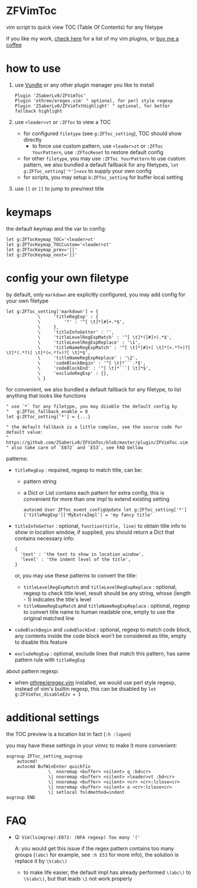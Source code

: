 # ZFVimToc

vim script to quick view TOC (Table Of Contents) for any filetype

if you like my work, [check here](https://github.com/ZSaberLv0?utf8=%E2%9C%93&tab=repositories&q=ZFVim) for a list of my vim plugins,
or [buy me a coffee](https://github.com/ZSaberLv0/ZSaberLv0)


# how to use

1. use [Vundle](https://github.com/VundleVim/Vundle.vim) or any other plugin manager you like to install

    ```
    Plugin 'ZSaberLv0/ZFVimToc'
    Plugin 'othree/eregex.vim' " optional, for perl style regexp
    Plugin 'ZSaberLv0/ZFVimTxtHighlight' " optional, for better fallback highlight
    ```

1. use `<leader>vt` or `:ZFToc` to view a TOC

    * for configured `filetype` (see `g:ZFToc_setting`), TOC should show directly
        * to force use custom pattern, use `<leader>zt` or `:ZFToc YourPattern`,
            use `:ZFTocReset` to restore default config
    * for other `filetype`, you may use `:ZFToc YourPattern` to use custom pattern,
        we also bundled a default fallback for any filetypes,
        `let g:ZFToc_setting['*']=xxx` to supply your own config
    * for scripts, you may setup `b:ZFToc_setting` for buffer local setting

1. use `[[` or `]]` to jump to prev/next title


# keymaps

the default keymap and the var to config:

```
let g:ZFTocKeymap_TOC='<leader>vt'
let g:ZFTocKeymap_TOCCustom='<leader>zt'
let g:ZFTocKeymap_prev='[['
let g:ZFTocKeymap_next=']]'
```


# config your own filetype

by default, only `markdown` are explicitly configured,
you may add config for your own filetype

```
let g:ZFToc_setting['markdown'] = {
            \     'titleRegExp' : {
            \         '*' : '^[ \t]*[#]+.*$',
            \     },
            \     'titleInfoGetter' : '',
            \     'titleLevelRegExpMatch' : '^[ \t]*([#]+).*$',
            \     'titleLevelRegExpReplace' : '\1',
            \     'titleNameRegExpMatch' : '^[ \t]*[#]+[ \t]*(<.*?>)?[ \t]*(.*?)[ \t]*(<.*?>)?[ \t]*$',
            \     'titleNameRegExpReplace' : '\2',
            \     'codeBlockBegin' : '^[ \t]*```.*$',
            \     'codeBlockEnd' : '^[ \t]*```[ \t]*$',
            \     'excludeRegExp' : {},
            \ }
```


for convenient, we also bundled a default fallback for any filetype, to list anything that looks like functions

```
" use `*` for any filetype, you may disable the default config by
"   g:ZFToc_fallback_enable = 0
let g:ZFToc_setting['*'] = {...}

" the default fallback is a little complex, see the source code for default value:
"   https://github.com/ZSaberLv0/ZFVimToc/blob/master/plugin/ZFVimToc.vim
" also take care of `E872` and `E53`, see FAQ bellow
```


patterns:

* `titleRegExp` : required, regexp to match title, can be:
    * pattern string
    * a Dict or List contains each pattern for extra config,
        this is convenient for more than one impl to extend existing setting

        ```
        autocmd User ZFToc_event_configUpdate let g:ZFToc_setting['*']['titleRegExp']['MyExtraImpl'] = 'my fancy title'
        ```

* `titleInfoGetter` : optional, `function(title, line)` to obtain title info to show in location window,
    if supplied, you should return a Dict that contains necessary info:

    ```
    {
      'text' : 'the text to show in location window',
      'level' : 'the indent level of the title',
    }
    ```

    or, you may use these patterns to convert the title:

    * `titleLevelRegExpMatch` and `titleLevelRegExpReplace` : optional, regexp to check title level,
        result should be any string, whose (length - 1) indicates the title's level
    * `titleNameRegExpMatch` and `titleNameRegExpReplace` : optional,
        regexp to convert title name to human readable one,
        empty to use the original matched line

* `codeBlockBegin` and `codeBlockEnd` : optional,
    regexp to match code block,
    any contents inside the code block won't be considered as title,
    empty to disable this feature
* `excludeRegExp` : optional, exclude lines that match this pattern, has same pattern rule with `titleRegExp`


about pattern regexp:

* when [othree/eregex.vim](https://github.com/othree/eregex.vim) installed,
    we would use perl style regexp,
    instead of vim's builtin regexp,
    this can be disabled by `let g:ZFVimToc_disableE2v = 1`


# additional settings

the TOC preview is a location list in fact (`:h :lopen`)

you may have these settings in your vimrc to make it more convenient:

```
augroup ZFToc_setting_augroup
    autocmd!
    autocmd BufWinEnter quickfix
                \  nnoremap <buffer> <silent> q :bd<cr>
                \| nnoremap <buffer> <silent> <leader>vt :bd<cr>
                \| nnoremap <buffer> <silent> <cr> <cr>:lclose<cr>
                \| nnoremap <buffer> <silent> o <cr>:lclose<cr>
                \| setlocal foldmethod=indent
augroup END
```

# FAQ

* Q: `Vim(lvimgrep):E872: (NFA regexp) Too many '('`

    A: you would get this issue if the regex pattern contains too many groups
        (`(abc)` for example, see `:h E53` for more info),
        the solution is replace it by `\%(abc\)`

    * to make life easier, the default impl has already performed `\(abc\)` to `\%(abc\)`,
        but that leads `\1` not work properly

